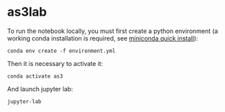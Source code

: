# as3lab
To run the notebook locally, you must first create a python environment (a working conda installation is required, see [miniconda quick install](https://docs.conda.io/projects/miniconda/en/latest/index.html#quick-command-line-install)):

`conda env create -f environment.yml`

Then it is necessary to activate it: 

`conda activate as3`

And launch jupyter lab:

 `jupyter-lab`